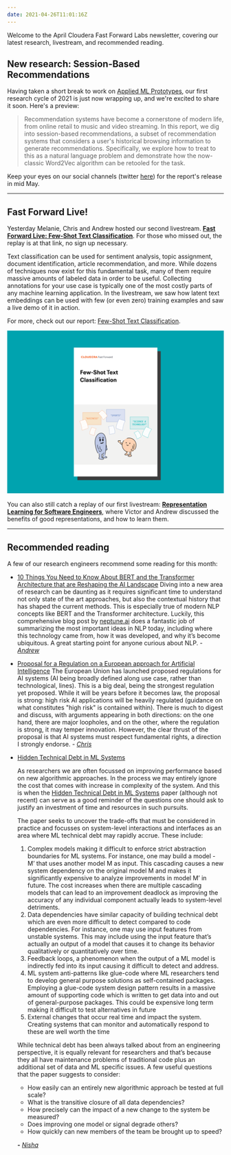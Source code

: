 ```yaml
---
date: 2021-04-26T11:01:16Z
---
```


Welcome to the April Cloudera Fast Forward Labs newsletter, covering our latest research, livestream, and recommended reading.

## New research: Session-Based Recommendations

Having taken a short break to work on [Applied ML Prototypes](https://blog.cloudera.com/kickstart-ai-use-cases-with-new-applied-machine-learning-prototypes/), our first research cycle of 2021 is just now wrapping up, and we're excited to share it soon. Here's a preview:

> Recommendation systems have become a cornerstone of modern life, from online retail to music and video streaming. In this report, we dig into session-based recommendations, a subset of recommendation systems that considers a user's historical browsing information to generate recommendations. Specifically, we explore how to treat to this as a natural language problem and demonstrate how the now-classic Word2Vec algorithm can be retooled for the task.

Keep your eyes on our social channels (twitter [here](https://twitter.com/fastforwardlabs)) for the report's release in mid May.

---

## Fast Forward Live!

Yesterday Melanie, Chris and Andrew hosted our second livestream. [**Fast Forward Live: Few-Shot Text Classification**](https://youtu.be/oLFqTj5FcEA). For those who missed out, the replay is at that link, no sign up necessary.

Text classification can be used for sentiment analysis, topic assignment, document identification, article recommendation, and more. While dozens of techniques now exist for this fundamental task, many of them require massive amounts of labeled data in order to be useful. Collecting annotations for your use case is typically one of the most costly parts of any machine learning application. In the livestream, we saw how latent text embeddings can be used with few (or even zero) training examples and saw a live demo of it in action.

For more, check out our report: [Few-Shot Text Classification](https://few-shot-text-classification.fastforwardlabs.com/).

![Few-Shot Text Classification report cover](/images/hugo/few-shot-1619435042.png)

You can also still catch a replay of our first livestream: **[Representation Learning for Software Engineers](https://youtu.be/o4gQLVzIm5U)**, where Victor and Andrew discussed the benefits of good representations, and how to learn them.

---

## Recommended reading

A few of our research engineers recommend some reading for this month:

- [10 Things You Need to Know About BERT and the Transformer Architecture that are Reshaping the AI Landscape](https://neptune.ai/blog/bert-and-the-transformer-architecture-reshaping-the-ai-landscape)
  Diving into a new area of research can be daunting as it requires significant time to understand not only state of the art approaches, but also the contextual history that has shaped the current methods. This is especially true of modern NLP concepts like BERT and the Transformer architecture. Luckily, this comprehensive blog post by [neptune.ai](http://neptune.ai/) does a fantastic job of summarizing the most important ideas in NLP today, including where this technology came from, how it was developed, and why it’s become ubiquitous. A great starting point for anyone curious about NLP. - [_Andrew_](https://www.linkedin.com/in/andrew-r-reed/)
- [Proposal for a Regulation on a European approach for Artificial Intelligence](https://digital-strategy.ec.europa.eu/en/library/proposal-regulation-european-approach-artificial-intelligence)
  The European Union has launched proposed regulations for AI systems (AI being broadly defined along use case, rather than technological, lines). This is a big deal, being the strongest regulation yet proposed. While it will be years before it becomes law, the proposal is strong: high risk AI applications will be heavily regulated (guidance on what constitutes "high risk" is contained within). There is much to digest and discuss, with arguments appearing in both directions: on the one hand, there are major loopholes, and on the other, where the regulation is strong, it may temper innovation. However, the clear thrust of the proposal is that AI systems must respect fundamental rights, a direction I strongly endorse. - [_Chris_](https://twitter.com/_cjwallace)
- [Hidden Technical Debt in ML Systems](https://papers.nips.cc/paper/2015/file/86df7dcfd896fcaf2674f757a2463eba-Paper.pdf)

  As researchers we are often focussed on improving performance based on new algorithmic approaches. In the process we may entirely ignore the cost that comes with increase in complexity of the system. And this is when the [Hidden Technical Debt in ML Systems](https://papers.nips.cc/paper/2015/file/86df7dcfd896fcaf2674f757a2463eba-Paper.pdf) paper (although not recent) can serve as a good reminder of the questions one should ask to justify an investment of time and resources in such pursuits.

  The paper seeks to uncover the trade-offs that must be considered in practice and focusses on system-level interactions and interfaces as an area where ML technical debt may rapidly accrue. These include:

  1. Complex models making it difficult to enforce strict abstraction boundaries for ML systems. For instance, one may build a model - M’ that uses another model M as input. This cascading causes a new system dependency on the original model M and makes it significantly expensive to analyze improvements in model M’ in future. The cost increases when there are multiple cascading models that can lead to an improvement deadlock as improving the accuracy of any individual component actually leads to system-level detriments.
  2. Data dependencies have similar capacity of building technical debt which are even more difficult to detect compared to code dependencies. For instance, one may use input features from unstable systems. This may include using the input feature that’s actually an output of a model that causes it to change its behavior qualitatively or quantitatively over time.
  3. Feedback loops, a phenomenon when the output of a ML model is indirectly fed into its input causing it difficult to detect and address.
  4. ML system anti-patterns like glue-code where ML researchers tend to develop general purpose solutions as self-contained packages. Employing a glue-code system design pattern results in a massive amount of supporting code which is written to get data into and out of general-purpose packages. This could be expensive long term making it difficult to test alternatives in future
  5. External changes that occur real time and impact the system. Creating systems that can monitor and automatically respond to these are well worth the time

  While technical debt has been always talked about from an engineering perspective, it is equally relevant for researchers and that’s because they all have maintenance problems of traditional code plus an additional set of data and ML specific issues. A few useful questions that the paper suggests to consider:

  - How easily can an entirely new algorithmic approach be tested at full scale?
  - What is the transitive closure of all data dependencies?
  - How precisely can the impact of a new change to the system be measured?
  - Does improving one model or signal degrade others?
  - How quickly can new members of the team be brought up to speed?

  **-** [_Nisha_](https://twitter.com/NishaMuktewar)
